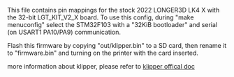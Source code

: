 This file contains pin mappings for the stock 2022 LONGER3D LK4 X with the 32-bit LGT_KIT_V2_X board. 
To use this config, during "make menuconfig" select the STM32F103 with a "32KiB bootloader" and
serial (on USART1 PA10/PA9) communication.

Flash this firmware by copying "out/klipper.bin" to a SD card, then rename it to "firmware.bin" and 
turning on the printer with the card inserted.

more information about klipper, please refer to [klipper offical doc](https://www.klipper3d.org/)
